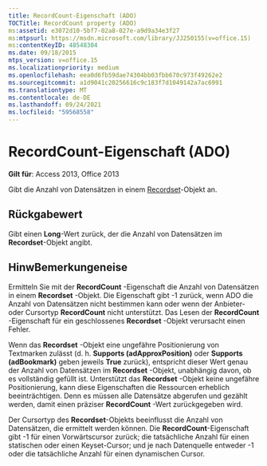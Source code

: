 ```yaml
---
title: RecordCount-Eigenschaft (ADO)
TOCTitle: RecordCount property (ADO)
ms:assetid: e3072d10-5bf7-02a8-027e-a9d9a34e3f27
ms:mtpsurl: https://msdn.microsoft.com/library/JJ250155(v=office.15)
ms:contentKeyID: 48548304
ms.date: 09/18/2015
mtps_version: v=office.15
ms.localizationpriority: medium
ms.openlocfilehash: eea0d6fb59dae74304bb03fbb670c973f49262e2
ms.sourcegitcommit: a1d9041c20256616c9c183f7d1049142a7ac6991
ms.translationtype: MT
ms.contentlocale: de-DE
ms.lasthandoff: 09/24/2021
ms.locfileid: "59568558"
---
```

# <a name="recordcount-property-ado"></a>RecordCount-Eigenschaft (ADO)


**Gilt für**: Access 2013, Office 2013

Gibt die Anzahl von Datensätzen in einem [Recordset](recordset-object-ado.md)-Objekt an.

## <a name="return-value"></a>Rückgabewert

Gibt einen **Long**-Wert zurück, der die Anzahl von Datensätzen im **Recordset**-Objekt angibt.

## <a name="remarks"></a>HinwBemerkungeneise

Ermitteln Sie mit der **RecordCount** -Eigenschaft die Anzahl von Datensätzen in einem **Recordset** -Objekt. Die Eigenschaft gibt -1 zurück, wenn ADO die Anzahl von Datensätzen nicht bestimmen kann oder wenn der Anbieter- oder Cursortyp **RecordCount** nicht unterstützt. Das Lesen der **RecordCount** -Eigenschaft für ein geschlossenes **Recordset** -Objekt verursacht einen Fehler.

Wenn das **Recordset** -Objekt eine ungefähre Positionierung von Textmarken zulässt (d. h. **Supports (adApproxPosition)** oder **Supports (adBookmark)** geben jeweils **True** zurück), entspricht dieser Wert genau der Anzahl von Datensätzen im **Recordset** -Objekt, unabhängig davon, ob es vollständig gefüllt ist. Unterstützt das **Recordset** -Objekt keine ungefähre Positionierung, kann diese Eigenschaften die Ressourcen erheblich beeinträchtigen. Denn es müssen alle Datensätze abgerufen und gezählt werden, damit einen präziser **RecordCount** -Wert zurückgegeben wird.

Der Cursortyp des **Recordset**-Objekts beeinflusst die Anzahl von Datensätzen, die ermittelt werden können. Die **RecordCount**-Eigenschaft gibt -1 für einen Vorwärtscursor zurück; die tatsächliche Anzahl für einen statischen oder einen Keyset-Cursor; und je nach Datenquelle entweder -1 oder die tatsächliche Anzahl für einen dynamischen Cursor.

